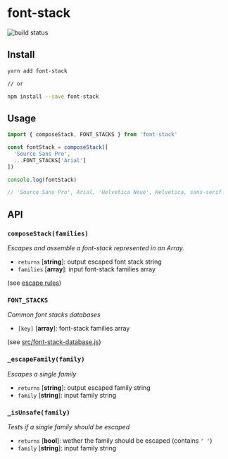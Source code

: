 # font-stack

![build status](https://img.shields.io/travis/cyrilchapon/font-stack?logo=travis)

## Install
```bash
yarn add font-stack

// or

npm install --save font-stack
```

## Usage

```js
import { composeStack, FONT_STACKS } from 'font-stack'

const fontStack = composeStack([
  'Source Sans Pro',
  ...FONT_STACKS['Arial']
])

console.log(fontStack)

// 'Source Sans Pro', Arial, 'Helvetica Neue', Helvetica, sans-serif

```

## API

### `composeStack(families)`
_Escapes and assemble a font-stack represented in an Array._

- `returns` [**string**]: output escaped font stack string
- `families` [**array<string>**]: input font-stack families array

(see [escape rules](#_escapefamilyfamily))

### `FONT_STACKS`
_Common font stacks databases_

- `[key]` [**array<string>**]: font-stack families array

(see [src/font-stack-database.js](./src/font-stack-database.js))

### `_escapeFamily(family)`
_Escapes a single family_

- `returns` [**string**]: output escaped family string
- `family` [**string**]: input family string

### `_isUnsafe(family)`
_Tests if a single family should be escaped_

- `returns` [**bool**]: wether the family should be escaped (contains `' '`)
- `family` [**string**]: input family string
